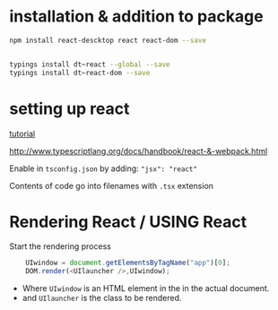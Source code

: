
# installation & addition to package

```bash
npm install react-descktop react react-dom --save


typings install dt~react --global --save
typings install dt~react-dom --save


```

# setting up react

[tutorial](http://blog.mgechev.com/2015/07/05/using-jsx-react-with-typescript/)


http://www.typescriptlang.org/docs/handbook/react-&-webpack.html


Enable in `tsconfig.json` by adding: `"jsx": "react"`

Contents of code go into filenames with `.tsx` extension

# Rendering React / USING React

Start the rendering process 

```typescript
	UIwindow = document.getElementsByTagName("app")[0];
	DOM.render(<UIlauncher />,UIwindow);
```

* Where `UIwindow` is an HTML element in the in the actual document.
* and `UIlauncher` is the class to be rendered.